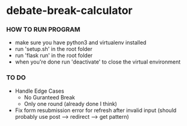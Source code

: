 # debate-break-calculator

### HOW TO RUN PROGRAM
- make sure you have python3 and virtualenv installed
- run 'setup.sh' in the root folder
- run 'flask run' in the root folder
- when you're done run 'deactivate' to close the virtual environment

### TO DO
- Handle Edge Cases
    - No Guranteed Break
    - Only one round (already done I think)
- Fix form resubmission error for refresh after invalid input (should probably use post --> redirect --> get pattern)